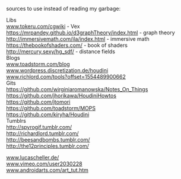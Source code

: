 sources to use instead of reading my garbage:      
  
Libs  
www.tokeru.com/cgwiki  - Vex  
https://mrpandey.github.io/d3graphTheory/index.html - graph theory    
http://immersivemath.com/ila/index.html  - immersive math     
https://thebookofshaders.com/  - book of shaders   
http://mercury.sexy/hg_sdf/ - distance fields  
Blogs   
www.toadstorm.com/blog    
www.wordpress.discretization.de/houdini    
www.richlord.com/tools?offset=1554489900662    
Gits  
https://github.com/wirginiaromanowska/Notes_On_Things     
https://github.com/jhorikawa/HoudiniHowtos    
https://github.com/jtomori  
https://github.com/toadstorm/MOPS     
https://github.com/kiryha/Houdini   
Tumblrs  
http://spyrogif.tumblr.com/    
http://richardlord.tumblr.com/   
http://beesandbombs.tumblr.com/   
http://the12principles.tumblr.com/   

www.lucascheller.de/    
www.vimeo.com/user2030228   
www.androidarts.com/art_tut.htm   




